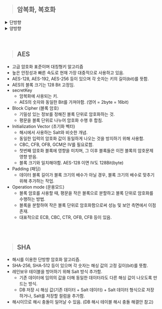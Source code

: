 > ## 암복화, 복호화

<details>
  <summary>단방향</summary>

- 해싱을 사용하여 암호화하는 방식. (해싱: 임의 값을 넣어도 고정된 길이의 값으로 매핑하는 알고리즘)
- 입력 받은 데이터를 알고리즘을 통해 특정한 값으로 암호화 함.
- 해싱을 통해 얻은 값은 데이터 손실이 일어나기 때문에 복호화 불가능.
- 동일한 입력은 동일한 해싱 값을 가짐. 즉, 해싱 값을 통해 기존 값을 유추할 수 있음. (해싱 값을 모아놓은 테이블 = 레인보우 테이블)
- 비밀번호 등 검증에 많이 사용되는 방식. (비밀번호 해싱 값 DB 저장. 이후 사용자 로그인 시 입력 받은 비밀번호를 해싱한 값이 DB에 저장된 값과 동일하다면 로그인 완료.)
  ![alt text](image/image.png)

</details>

<details>
  <summary>양방향</summary>

- 키를 이용하여 입력 받은 데이터를 알고리즘을 통해 암호화, 복호화 하는 방식.
  - 대칭형: 암복화 키가 동일.
    - DES, AES, SEED 알고리즘이 대표적.
    - 비대칭키에 비해 속도가 빠름.
    - 키를 탈취 당하면 해독 당할 위험 있음.
  - 비대칭형: 암복화 키가 다름. - RSA, DSA 알고리즘이 대표적. - https 통신에서 사용하는 방식. - 대칭키에 비해 속도가 느림.
    ![alt text](image/image-1.png)

</details>

<br>
<br>

> ## AES

- 고급 암호화 표준이며 대칭형키 알고리즘
- 높은 안정성과 빠른 속도로 현재 가장 대중적으로 사용하고 있음.
- AES-128, AES-192, AES-256 등이 있으며 각 숫자는 키의 길이(bit)를 뜻함.
- AES의 블록 크기는 128 Bit 고정임.
- secretKey
  - 암복화에 사용되는 키.
  - AES의 숫자와 동일한 Bit를 가져야함. (영어 = 2byte = 16bit)
- Block Cipher (블록 암호)
  - 기밀성 있는 정보를 정해진 블록 단위로 암호화하는 것.
  - 평문을 블록 단위로 나누어 암호화 수행 후 합침.
- Initialization Vector (초기화 벡터)
  - 해시에서 사용하는 Salt와 비슷한 개념.
  - 동일한 입력의 암호화 값이 동일하게 나오는 것을 방지하기 위해 사용함.
  - CBC, CFB, OFB, GCM은 IV를 필요로함.
  - 첫번째 암호화 블록에 영향을 미치며, 그 이후 블록들은 이전 블록의 암호문제 영향 받음.
  - 블록 크기와 일치해야함. AES-128 이면 IV도 128Bit(byte)
- Padding (패딩)
  - 데이터 블록 길이가 블록 크기의 배수가 아닐 경우, 블록 크기의 배수로 맞추기 위해 추가하는 작업.
- Operation mode (운용모드)
  - 블록 암호를 사용할 때, 평문을 작은 블록으로 분할하고 블록 단위로 암호화를 수행하는 방법.
  - 블록을 분할하여 작은 블록 단위로 암호화함으로써 성능 및 보안 측면에서 이점 존재.
  - 대표적으로 ECB, CBC, CTR, OFB, CFB 등이 있음.

<br>
<br>

> ## SHA

- 해시를 이용한 단방향 암호화 알고리즘.
- SHA-256, SHA-512 등이 있으며 각 숫자는 해싱 값의 고정 길이(bit)를 뜻함.
- 레인보우 테이블을 방어하기 위해 Salt 방식 추가함.
  - 기존 데이터에 임의의 값을 더해 동일한 데이터라도 다른 해싱 값이 나오도록 만드는 방식.
  - DB 저장 시 해싱 값(기존 데이터 + Salt 데이터) + Salt 데이터 형식으로 저장하거나, Salt를 저장할 컬럼을 추가함.
- 해시이므로 해시 충돌이 일어날 수 있음. (DB 해시 테이블 해시 충돌 해결안 참고)
